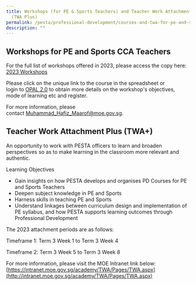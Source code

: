 ```yaml
---
title: Workshops (for PE & Sports Teachers) and Teacher Work Attachment Plus
  (TWA Plus)
permalink: /pesta/professional-development/courses-and-twa-for-pe-and-sports-teachers/
description: ""
---
```

## Workshops for PE and Sports CCA Teachers

For the full list of workshops offered in 2023, please access the copy here: [2023 Workshops ](https://docs.google.com/spreadsheets/d/1HaUxaper8hCuEQW44jRye6blN-zT0VBtqpoW-wX4drA/edit?usp=sharing)

Please click on the unique link to the course in the spreadsheet or login[](https://academyofsingaporeteachers.moe.edu.sg/docs/librariesprovider3/default-document-library/2023-pd-details---updated-as-of-03-02-2023.xls?sfvrsn=9bcab3ea_0 "here") to [OPAL 2.0](https://www.opal2.moe.edu.sg/) to obtain more details on the workshop's objectives, mode of learning etc and register. 

For more information, please contact Muhammad_Hafiz_Maarof@moe.gov.sg. 

## Teacher Work Attachment Plus (TWA+)

An opportunity to work with PESTA officers to learn and broaden perspectives so as to make learning in the classroom more relevant and authentic.

Learning Objectives

*   Gain insights on how PESTA develops and organises PD Courses for PE and Sports Teachers
*   Deepen subject knowledge in PE and Sports
*   Harness skills in teaching PE and Sports
*   Understand linkages between curriculum design and implementation of PE syllabus, and how PESTA supports learning outcomes through Professional Development

The 2023 attachment periods are as follows:

Timeframe 1: Term 3 Week 1 to Term 3 Week 4 

Timeframe 2: Term 3 Week 5 to Term 3 Week 8

For more information, please visit the MOE Intranet link below:   
[https://intranet.moe.gov.sg/academy/TWA/Pages/TWA.aspx](http://intranet.moe.gov.sg/academy/TWA/Pages/TWA.aspx)